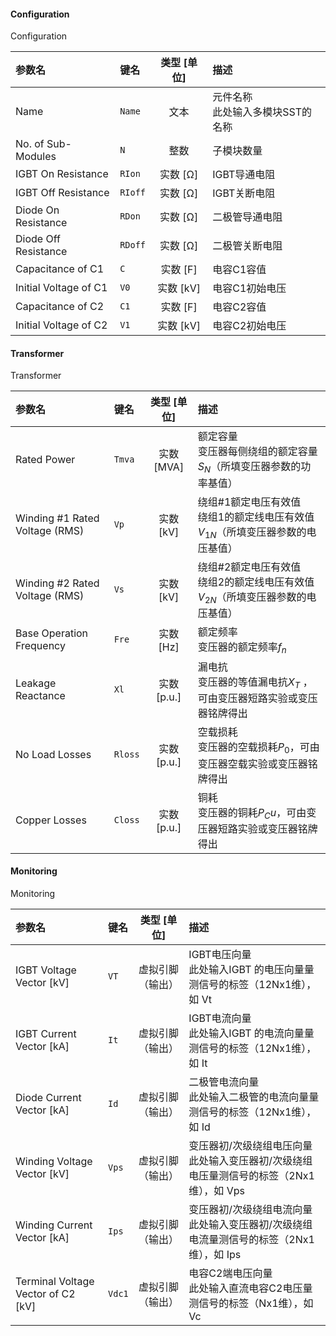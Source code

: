 <!--
DO NOT EDIT THIS FILE DIRECTLY.
This file is generated by tools/comp-docs.js.
All changes will be overwritten by regeneration.
-->

<slot class="model-parameters">

#### Configuration

Configuration

| 参数名 | 键名 | 类型 [单位] | 描述 |
|:------ |:---- |:-----------:|:---- |
| Name | `Name` | 文本 | 元件名称<br/>此处输入多模块SST的名称 |
| No\. of Sub\-Modules | `N` | 整数 | 子模块数量 |
| IGBT On Resistance | `RIon` | 实数 [Ω] | IGBT导通电阻 |
| IGBT Off Resistance | `RIoff` | 实数 [Ω] | IGBT关断电阻 |
| Diode On Resistance | `RDon` | 实数 [Ω] | 二极管导通电阻 |
| Diode Off Resistance | `RDoff` | 实数 [Ω] | 二极管关断电阻 |
| Capacitance of C1 | `C` | 实数 [F] | 电容C1容值 |
| Initial Voltage of C1 | `V0` | 实数 [kV] | 电容C1初始电压 |
| Capacitance of C2 | `C1` | 实数 [F] | 电容C2容值 |
| Initial Voltage of C2 | `V1` | 实数 [kV] | 电容C2初始电压 |

#### Transformer

Transformer

| 参数名 | 键名 | 类型 [单位] | 描述 |
|:------ |:---- |:-----------:|:---- |
| Rated Power | `Tmva` | 实数 [MVA] | 额定容量<br/>变压器每侧绕组的额定容量$S_N$（所填变压器参数的功率基值） |
| Winding \#1 Rated Voltage \(RMS\) | `Vp` | 实数 [kV] | 绕组#1额定电压有效值<br/>绕组1的额定线电压有效值$V_{1N}$（所填变压器参数的电压基值） |
| Winding \#2 Rated Voltage \(RMS\) | `Vs` | 实数 [kV] | 绕组#2额定电压有效值<br/>绕组2的额定线电压有效值$V_{2N}$（所填变压器参数的电压基值） |
| Base Operation Frequency | `Fre` | 实数 [Hz] | 额定频率<br/>变压器的额定频率$f_n$ |
| Leakage Reactance | `Xl` | 实数 [p\.u\.] | 漏电抗<br/>变压器的等值漏电抗$X_T$  ，可由变压器短路实验或变压器铭牌得出 |
| No Load Losses | `Rloss` | 实数 [p\.u\.] | 空载损耗<br/>变压器的空载损耗$P_0$，可由变压器空载实验或变压器铭牌得出 |
| Copper Losses | `Closs` | 实数 [p\.u\.] | 铜耗<br/>变压器的铜耗$P_Cu$，可由变压器短路实验或变压器铭牌得出 |

#### Monitoring

Monitoring

| 参数名 | 键名 | 类型 [单位] | 描述 |
|:------ |:---- |:-----------:|:---- |
| IGBT Voltage Vector \[kV\] | `VT` | 虚拟引脚（输出） | IGBT电压向量<br/>此处输入IGBT 的电压向量量测信号的标签（12Nx1维），如 Vt |
| IGBT Current Vector \[kA\] | `It` | 虚拟引脚（输出） | IGBT电流向量<br/>此处输入IGBT 的电流向量量测信号的标签（12Nx1维），如 It |
| Diode Current Vector \[kA\] | `Id` | 虚拟引脚（输出） | 二极管电流向量<br/>此处输入二极管的电流向量量测信号的标签（12Nx1维），如 Id |
| Winding Voltage Vector \[kV\] | `Vps` | 虚拟引脚（输出） | 变压器初/次级绕组电压向量<br/>此处输入变压器初/次级绕组电压量测信号的标签（2Nx1维），如 Vps |
| Winding Current Vector \[kA\] | `Ips` | 虚拟引脚（输出） | 变压器初/次级绕组电流向量<br/>此处输入变压器初/次级绕组电流量测信号的标签（2Nx1维），如 Ips |
| Terminal Voltage Vector of C2 \[kV\] | `Vdc1` | 虚拟引脚（输出） | 电容C2端电压向量<br/>此处输入直流电容C2电压量测信号的标签（Nx1维），如 Vc |


</slot>
